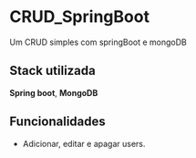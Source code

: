 # CRUD_SpringBoot

Um CRUD  simples com springBoot e mongoDB

## Stack utilizada

**Spring boot**, **MongoDB**


## Funcionalidades

- Adicionar, editar e apagar users.

